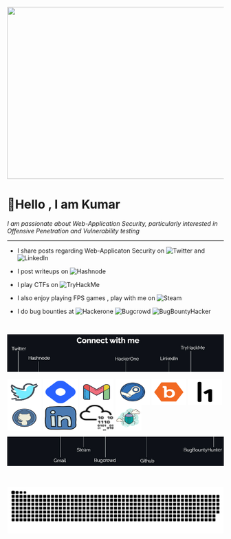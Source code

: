 <p align="left"> <img src="/gif/meme.gif" height="400" width="900"></p>
<h1 align="left"> 👋Hello , I am Kumar</h1>


<p align="left" style="italic">
  <em> 
    I am passionate about Web-Application Security, particularly interested in Offensive Penetration and Vulnerability testing </p>
  </em>
  
---

- I share posts regarding Web-Applicaton Security on ![Twitter](https://img.shields.io/badge/twitter-green?style=flat&logo=twitter) and ![LinkedIn](https://img.shields.io/badge/LinkedIn-pink?style=flat&logo=LinkedIn)

- I post writeups on ![Hashnode](https://img.shields.io/badge/hashnode-blue?style=flat&logo=hashnode)

- I play CTFs on ![TryHackMe](https://img.shields.io/badge/tryhackme-red?style=flat&logo=TryHackMe)

- I also enjoy playing FPS games , play with me on ![Steam](https://img.shields.io/badge/Steam-grey?style=flat&logo=steam)

- I do bug bounties at ![Hackerone](https://img.shields.io/badge/Hackerone-green?style=flat&logo=hackerone)  ![Bugcrowd](https://img.shields.io/badge/Bugcrowd-orange?style=flat&logo=bugcrowd)  ![BugBountyHacker](https://img.shields.io/badge/BugBountyHunter-purple?style=flat)

<br>

<p align="center">
  <p align="left"><img src="/customs/top-1.jpg"></p>

  <p align="center"></p>
    <a href="https://twitter.com/kumarniloy6" target="blank"><img align="center" src="icons/icons8-twitter.svg" alt="twitter" height="60" width="80" /></a>
    <a href="https://dora.hashnode.dev/" target="blank"><img align="center" src="icons/icons8-hashnode.svg" alt="hashnode" height="60" width="80" /></a>
    <a href="mailto:kniloy.sec@gmail.com" target="blank"><img align="center" src="icons/icons8-gmail.svg" alt="gmail" height="60" width="80" /></a>
    <a href="https://steamcommunity.com/id/kniloy07/" target="blank"><img align="center" src="icons/icons8-steam.svg" alt="steam" height="60" width="80" /></a>
    <a href="https://bugcrowd.com/dora007" target="blank"><img align="center" src="icons/bugcrowd-svgrepo-com.svg" alt="bugcrowd" height="60" width="80" /></a>
    <a href="https://hackerone.com/kniloy07" target="blank"><img align="center" src="icons/hackerone-svgrepo-com.svg" alt="hackerone" height="60" width="80" /></a>
    <a href="https://github.com/kniloy07" target="blank"><img align="center" src="icons/icons8-github.svg" alt="github" height="60" width="80" /></a>
    <a href="https://www.linkedin.com/in/kniloy07/" target="blank"><img align="center" src="icons/icons8-linkedin.svg" alt="linkedin" height="60" width="80" /></a>
    <a href="https://tryhackme.com/p/dora007" target="blank"><img align="center" src="icons/tryhackme.svg" alt="tryhackme" height="60" width="80" /></a>
    <a href="https://www.bugbountyhunter.com/hunter/dora" target="blank"><img align="center" src="icons/icons8-bug-100.png" alt="bbh" height="60" width="60" /></a>
  </p>
  
  <p align="left"><img src="/customs/bottom-1.jpg"></p>
  
  </p>
</p>

<br>
<!-- Snek -->
<p align="left"><img src="/gif/snek.svg"></p>
